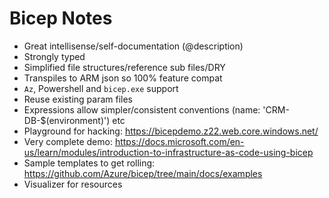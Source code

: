 # Bicep Notes

- Great intellisense/self-documentation (@description)
- Strongly typed
- Simplified file structures/reference sub files/DRY
- Transpiles to ARM json so 100% feature compat
- `Az`, Powershell and `bicep.exe` support
- Reuse existing param files
- Expressions allow simpler/consistent conventions (name: 'CRM-DB-$(environment)')  etc
- Playground for hacking: https://bicepdemo.z22.web.core.windows.net/
- Very complete demo: https://docs.microsoft.com/en-us/learn/modules/introduction-to-infrastructure-as-code-using-bicep
- Sample templates to get rolling: https://github.com/Azure/bicep/tree/main/docs/examples
- Visualizer for resources

